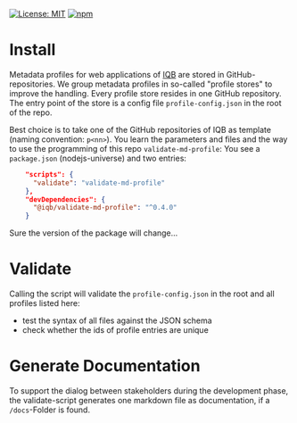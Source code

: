 [![License: MIT](https://img.shields.io/badge/License-MIT-yellow.svg)](https://opensource.org/licenses/MIT)
[![npm](https://img.shields.io/npm/v/%40iqb%2Fvalidate-md-profile)](https://www.npmjs.com/package/@iqb/validate-md-profile)

# Install

Metadata profiles for web applications of [IQB](https://www.iqb.hu-berlin.de) are stored in GitHub-repositories. We group metadata profiles in so-called "profile stores" to improve the handling. Every profile store resides in one GitHub repository. The entry point of the store is a config file `profile-config.json` in the root of the repo.

Best choice is to take one of the GitHub repositories of IQB as template (naming convention: `p<nn>`). You learn the parameters and files and the way to use the programming of this repo `validate-md-profile`: You see a `package.json` (nodejs-universe) and two entries:
```json
    "scripts": {
      "validate": "validate-md-profile"
    },
    "devDependencies": {
      "@iqb/validate-md-profile": "^0.4.0"
    }
```
Sure the version of the package will change...

# Validate

Calling the script will validate the `profile-config.json` in the root and all profiles listed here:
* test the syntax of all files against the JSON schema
* check whether the ids of profile entries are unique

# Generate Documentation

To support the dialog between stakeholders during the development phase, the validate-script generates one markdown file as documentation, if a `/docs`-Folder is found. 
